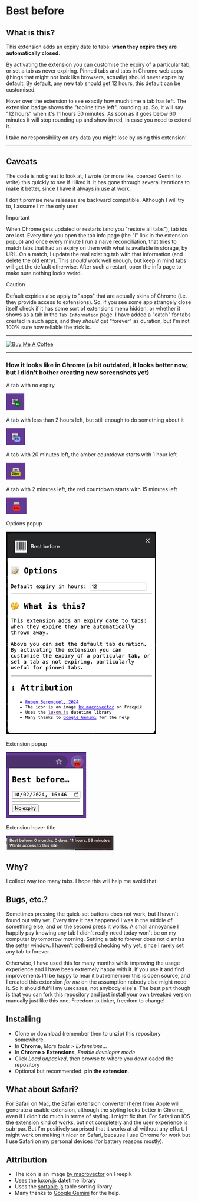 # Best before

## What is this?

This extension adds an expiry date to tabs: **when they expire they are
automatically closed**.

By activating the extension you can customise the expiry of a particular
tab, or set a tab as never expiring. Pinned tabs and tabs in Chrome web apps (things that might not look like browsers, actually) should never expire by default.
By default, any new tab should get 12 hours, this default can be customised.

Hover over the extension to see exactly how much time a tab has left. The
extension badge shows the "topline time left", rounding up. So, it will say
"12 hours" when it's 11 hours 50 minutes. As soon as it goes below 60 minutes
it will stop rounding up and show in red, in case you need to extend it.

I take no responsibility on any data you might lose by using this extension!

---

## Caveats

The code is not great to look at, I wrote (or more like, coerced Gemini to write)
this quickly to see if I liked it. It has gone through several iterations to make it better, since I have it always in use at work.

I don't promise new releases are backward compatible. Although I will try to, I assume I'm the only user.

> [!IMPORTANT]  
> When Chrome gets updated or restarts (and you "restore all tabs"), tab ids are lost. Every time
> you open the tab info page (the "i" link in the extension popup) and once every minute I run
> a naive reconciliation, that tries to match tabs that had an expiry on them with what is available
> in storage, by URL. On a match, I update the real existing tab with that information (and delete the
> old entry). This _should_ work well enough, but keep in mind tabs will get the default otherwise. After such a restart, open the info page to make sure nothing looks weird.

> [!CAUTION]
> Default expiries also apply to "apps" that are actually skins of Chrome (i.e. they provide
> access to extensions). So, if you see some app strangely close itself check if it has some
> sort of extensions menu hidden, or whether it shows as a tab in the `Tab Information` page.
> I have added a "catch" for tabs created in such apps, and they _should_ get "forever" as
> duration, but I'm not 100% sure how reliable the trick is.

---

<a href="https://www.buymeacoffee.com/rberenguel" target="_blank"><img src="https://cdn.buymeacoffee.com/buttons/default-orange.png" alt="Buy Me A Coffee" height="51" width="217"></a>

---

### How it looks like in Chrome (a bit outdated, it looks better now, but I didn't bother creating new screenshots yet)

A tab with no expiry

![](images/inf.png)

A tab with less than 2 hours left, but still enough to do something about it

![](images/2h.png)

A tab with 20 minutes left, the amber countdown starts with 1 hour left

![](images/20m.png)

A tab with 2 minutes left, the red countdown starts with 15 minutes left

![](images/2m.png)

Options popup

![](images/Options.png)

Extension popup

![](images/Extension.png)

Extension hover title

![](images/Hover.png)

## Why?

I collect way too many tabs. I hope this will help me avoid that.

## Bugs, etc.?

Sometimes pressing the quick-set buttons does not work, but I haven't found out why yet. Every time it has happened I was in the middle of something else, and on the second press it works. A small annoyance I happily pay knowing any tab I didn't really need today won't be on my computer by tomorrow morning. Setting a tab to forever does not dismiss the setter window. I haven't bothered checking why yet, since I rarely set any tab to forever.

Otherwise, I have used this for many months while improving the usage experience and I have been extremely happy with it. If you use it and find improvements I'll be happy to hear it but remember this is open source, and I created this extension _for me_ on the assumption nobody else might need it. So it should fulfill my usecases, not anybody else's. The best part though is that you can fork this repository and just install your own tweaked version manually just like this one. Freedom to tinker, freedom to change!

## Installing

- Clone or download (remember then to unzip) this repository somewhere.
- In **Chrome**, _More tools > Extensions_…
- In **Chrome > Extensions**, _Enable developer mode_.
- Click _Load unpacked_, then browse to where you downloaded the repository
- Optional but recommended: **pin the extension**.

## What about Safari?

For Safari on Mac, the Safari extension converter ([here](https://developer.apple.com/documentation/safariservices/safari_web_extensions/converting_a_web_extension_for_safari)) from Apple will generate a usable extension, although the styling looks better in Chrome, even if I didn't do much in terms of styling. I might fix that. For Safari on iOS the extension kind of works, but not completely and the user experience is sub-par. But I'm positively surprised that it works at all without any effort. I might work on making it nicer on Safari, because I use Chrome for work but I use Safari on my personal devices (for battery reasons mostly).

## Attribution

- The icon is an image [by macrovector](https://www.freepik.com/free-vector/bar-qr-codes-white-stickers-set-label-information-data-identification-strip_10602030.htm#query=barcode&position=0&from_view=keyword&track=sph&uuid=d878575d-8b03-4d9c-bc19-52617e9d7f4b) on Freepik
- Uses the [luxon.js](https://moment.github.io/luxon/#/) datetime library
- Uses the [sortable.js](https://github.com/HubSpot/sortable) table sorting library
- Many thanks to [Google Gemini](http://gemini.google.com") for the help.
